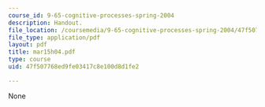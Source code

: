 ```yaml
---
course_id: 9-65-cognitive-processes-spring-2004
description: Handout.
file_location: /coursemedia/9-65-cognitive-processes-spring-2004/47f507768ed9fe03417c8e100d8d1fe2_mar15h04.pdf
file_type: application/pdf
layout: pdf
title: mar15h04.pdf
type: course
uid: 47f507768ed9fe03417c8e100d8d1fe2

---
```

None